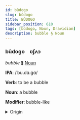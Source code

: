 ```yaml
---
id: bûdogo
slug: bûdogo
title: BÛDOGO
sidebar_position: 610
tags: [bûdogo, Noun, Dravidian]
description: bubble § Noun
---
```


### bûdogo&emsp;<span kind="abugida">ʋʄʌꜿ</span>

*bubble* **§** [Noun](../../tags/Noun)

**IPA**: /ˈbu.dɑ.gɑ/

**Verb**: to be a bubble

**Noun**: a bubble

**Modifier**: bubble-like

<details>
    <summary>Origin</summary>
    Telugu బుడగ buḍaga /buɖaga/<br/>
    <em>Dravidian Language Family</em>
</details>